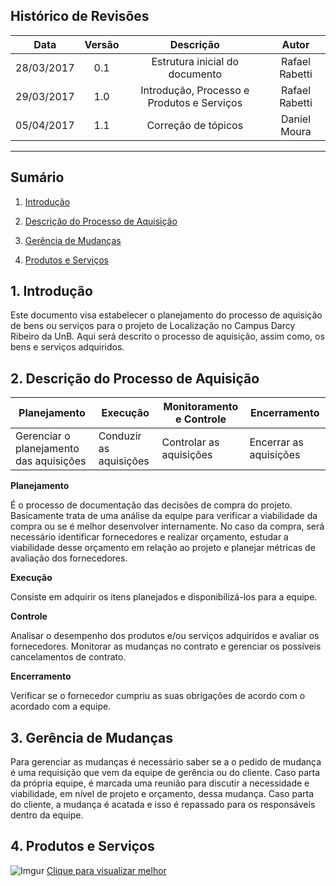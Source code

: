 ## Histórico de Revisões

| Data | Versão | Descrição | Autor |
|:----:|:------:|:---------:|:-----:|
|28/03/2017|0.1|Estrutura inicial do documento|Rafael Rabetti|
|29/03/2017|1.0|Introdução, Processo e Produtos e Serviços|Rafael Rabetti|
|05/04/2017|1.1|Correção de tópicos|Daniel Moura|
***

## Sumário

1. [Introdução](#1-introdução)

2. [Descrição do Processo de Aquisição](#2-descrição-do-processo-de-aquisição)

3. [Gerência de Mudanças](#3-gerência-de-mudanças)

4. [Produtos e Serviços](#4-produtos-e-serviços)

## 1. Introdução

Este documento visa estabelecer o planejamento do processo de aquisição de bens ou serviços para o projeto de Localização no Campus Darcy Ribeiro da UnB. Aqui será descrito o processo de aquisição, assim como, os bens e serviços adquiridos.

## 2. Descrição do Processo de Aquisição

| **Planejamento**                        | **Execução**           | **Monitoramento e Controle** | **Encerramento**       |
|-----------------------------------------|------------------------|------------------------------|------------------------|
| Gerenciar o planejamento das aquisições | Conduzir as aquisições | Controlar as aquisições      | Encerrar as aquisições |


**Planejamento** 

É o processo de documentação das decisões de compra do projeto. 
Basicamente trata de uma análise da equipe para verificar a viabilidade da compra ou se é melhor desenvolver internamente. No caso da compra, será necessário identificar fornecedores e realizar orçamento, estudar a viabilidade desse orçamento em relação ao projeto e planejar métricas de avaliação dos fornecedores.

**Execução**

Consiste em adquirir os itens planejados e disponibilizá-los para a equipe.

**Controle**

Analisar o desempenho dos produtos e/ou serviços adquiridos e avaliar os fornecedores. Monitorar as mudanças no contrato e gerenciar os possíveis cancelamentos de contrato.

**Encerramento**

Verificar se o fornecedor cumpriu as suas obrigações de acordo com o acordado com a equipe.


## 3. Gerência de Mudanças

Para gerenciar as mudanças é necessário saber se a o pedido de mudança é uma requisição que vem da equipe de gerência ou do cliente. Caso parta da própria equipe, é marcada uma reunião para discutir a necessidade e viabilidade, em nível de projeto e orçamento, dessa mudança. Caso parta do cliente, a mudança é acatada e isso é repassado para os responsáveis dentro da equipe.

## 4. Produtos e Serviços

![Imgur](http://i.imgur.com/1gkU1Dt.png)
[Clique para visualizar melhor](http://i.imgur.com/1gkU1Dt.png)
